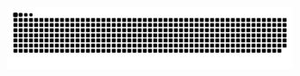 ![snake gif](https://raw.githubusercontent.com/Platane/snk/output/github-contribution-grid-snake.svg)
